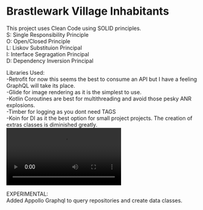 # Brastlewark Village Inhabitants
This project uses Clean Code using SOLID principles.  
S: Single Responsibility Principle  
O: Open/Closed Principle  
L: Liskov Substituion Principal  
I: Interface Segragation Principal  
D: Dependency Inversion Principal  

Libraries Used:  
-Retrofit for now this seems the best to consume an API but I have a feeling GraphQL will take its place.  
-Glide for image rendering as it is the simplest to use.  
-Kotlin Coroutines are best for multithreading and avoid those pesky ANR explosions.  
-Timber for logging as you dont need TAGS  
-Koin for DI as it the best option for small project projects. The creation of extras classes is diminished greatly.  
![](finalgithub.mov)

EXPERIMENTAL:  
Added Appollo Graphql to query repositories and create data classes.
